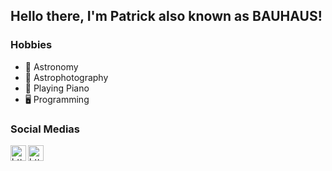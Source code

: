 ## Hello there, I'm Patrick also known as BAUHAUS!

### Hobbies
- 🔭 Astronomy
- 📸 Astrophotography
- 🎹 Playing Piano
- 🖥️ Programming

### Social Medias
<img align="left" width="25px" alt="https://www.instagram.com/typical_bauhaus/" src="https://upload.wikimedia.org/wikipedia/commons/e/e7/Instagram_logo_2016.svg">
<img align="left" width="25px" alt="https://steamcommunity.com/id/Pattech/" src="https://upload.wikimedia.org/wikipedia/commons/8/83/Steam_icon_logo.svg">
